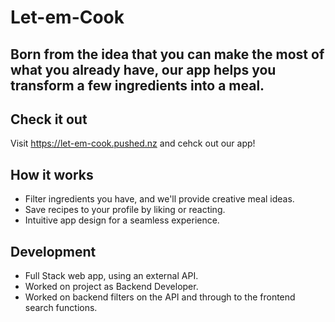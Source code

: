# Let-em-Cook

## Born from the idea that you can make the most of what you already have, our app helps you transform a few ingredients into a meal. 

## Check it out

Visit https://let-em-cook.pushed.nz and cehck out our app!

## How it works

- Filter ingredients you have, and we'll provide creative meal ideas.
- Save recipes to your profile by liking or reacting.
- Intuitive app design for a seamless experience.

## Development

- Full Stack web app, using an external API.
- Worked on project as Backend Developer.
- Worked on backend filters on the API and through to the frontend search functions.


